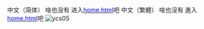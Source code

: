 中文（简体）
啥也没有
进入[<span style="color:blue;">home.html</span>](https://ycs05.github.io/home.html)吧
中文（繁體）
啥也沒有
進入[<span style="color:blue;">home.html</span>](https://ycs05.github.io/home.html)吧
![ycs05](https://github.com/user-attachments/assets/4f1feb6e-971b-4bf7-b052-c7d37a401fa6)
